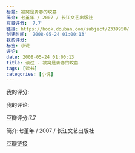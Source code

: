 ```yaml
---
标题: 被窝是青春的坟墓
简介: 七堇年 / 2007 / 长江文艺出版社
豆瓣评分: '7.7'
链接: https://book.douban.com/subject/2339950/
创建时间: '2008-05-24 01:00:13'
我的评分:
标签: 小说
评论:
date: 2008-05-24 01:00:13
title: 读过 - 被窝是青春的坟墓
tags: [读书]
categories: [小说]
---
```


我的评分:

我的评论:

豆瓣评分:7.7

简介:七堇年 / 2007 / 长江文艺出版社

[豆瓣链接](https://book.douban.com/subject/2339950/)

